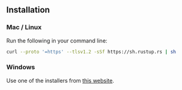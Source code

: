 ## Installation

### Mac / Linux

Run the following in your command line:

```sh
curl --proto '=https' --tlsv1.2 -sSf https://sh.rustup.rs | sh
```

### Windows

Use one of the installers from [this website](https://forge.rust-lang.org/infra/other-installation-methods.html#other-ways-to-install-rustup).
